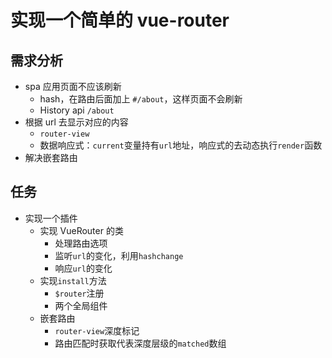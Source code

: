 # 实现一个简单的 vue-router

## 需求分析

- spa 应用页面不应该刷新
  - hash，在路由后面加上 `#/about`，这样页面不会刷新
  - History api `/about`
- 根据 url 去显示对应的内容
  - `router-view`
  - 数据响应式：`current`变量持有`url`地址，响应式的去动态执行`render`函数
- 解决嵌套路由

## 任务

- 实现一个插件
  - 实现 VueRouter 的类
    - 处理路由选项
    - 监听`url`的变化，利用`hashchange`
    - 响应`url`的变化
  - 实现`install`方法
    - `$router`注册
    - 两个全局组件
  - 嵌套路由
    - `router-view`深度标记
    - 路由匹配时获取代表深度层级的`matched`数组
